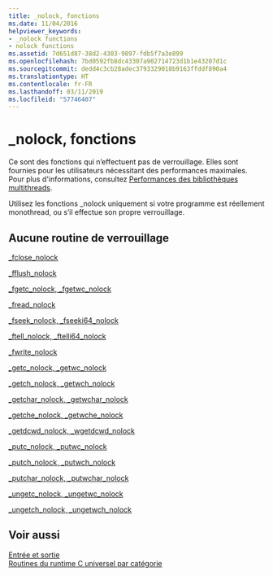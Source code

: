 ```yaml
---
title: _nolock, fonctions
ms.date: 11/04/2016
helpviewer_keywords:
- _nolock functions
- nolock functions
ms.assetid: 7d651d87-38d2-4303-9897-fdb5f7a3e899
ms.openlocfilehash: 7bd0592fb8dc43307a902714723d1b1e43207d1c
ms.sourcegitcommit: dedd4c3cb28adec3793329018b9163ffddf890a4
ms.translationtype: HT
ms.contentlocale: fr-FR
ms.lasthandoff: 03/11/2019
ms.locfileid: "57746407"
---
```

# <a name="nolock-functions"></a>_nolock, fonctions

Ce sont des fonctions qui n’effectuent pas de verrouillage. Elles sont fournies pour les utilisateurs nécessitant des performances maximales. Pour plus d'informations, consultez [Performances des bibliothèques multithreads](../c-runtime-library/multithreaded-libraries-performance.md).

Utilisez les fonctions _nolock uniquement si votre programme est réellement monothread, ou s’il effectue son propre verrouillage.

## <a name="no-lock-routines"></a>Aucune routine de verrouillage

[_fclose_nolock](../c-runtime-library/reference/fclose-nolock.md)

[_fflush_nolock](../c-runtime-library/reference/fflush-nolock.md)

[_fgetc_nolock, _fgetwc_nolock](../c-runtime-library/reference/fgetc-nolock-fgetwc-nolock.md)

[_fread_nolock](../c-runtime-library/reference/fread-nolock.md)

[_fseek_nolock, _fseeki64_nolock](../c-runtime-library/reference/fseek-nolock-fseeki64-nolock.md)

[_ftell_nolock, _ftelli64_nolock](../c-runtime-library/reference/ftell-nolock-ftelli64-nolock.md)

[_fwrite_nolock](../c-runtime-library/reference/fwrite-nolock.md)

[_getc_nolock, _getwc_nolock](../c-runtime-library/reference/getc-nolock-getwc-nolock.md)

[_getch_nolock, _getwch_nolock](../c-runtime-library/reference/getch-nolock-getwch-nolock.md)

[_getchar_nolock, _getwchar_nolock](../c-runtime-library/reference/getchar-nolock-getwchar-nolock.md)

[_getche_nolock, _getwche_nolock](../c-runtime-library/reference/getche-nolock-getwche-nolock.md)

[_getdcwd_nolock, _wgetdcwd_nolock](../c-runtime-library/reference/getdcwd-nolock-wgetdcwd-nolock.md)

[_putc_nolock, _putwc_nolock](../c-runtime-library/reference/putc-nolock-putwc-nolock.md)

[_putch_nolock, _putwch_nolock](../c-runtime-library/reference/putch-nolock-putwch-nolock.md)

[_putchar_nolock, _putwchar_nolock](../c-runtime-library/reference/putchar-nolock-putwchar-nolock.md)

[_ungetc_nolock, _ungetwc_nolock](../c-runtime-library/reference/ungetc-nolock-ungetwc-nolock.md)

[_ungetch_nolock, _ungetwch_nolock](../c-runtime-library/reference/ungetch-ungetwch-ungetch-nolock-ungetwch-nolock.md)

## <a name="see-also"></a>Voir aussi

[Entrée et sortie](../c-runtime-library/input-and-output.md)<br/>
[Routines du runtime C universel par catégorie](../c-runtime-library/run-time-routines-by-category.md)<br/>

